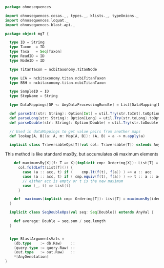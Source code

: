 
```scala
package ohnosequences

import ohnosequences.cosas._, types._, klists._, typeUnions._
import ohnosequences.loquat._
import ohnosequences.blast.api._

package object mg7 {

  type ID = String
  type Taxon  = ID
  type Taxa   = Seq[Taxon]
  type ReadID = ID
  type NodeID = ID

  type TitanTaxon = ncbitaxonomy.TitanNode

  type LCA = ncbitaxonomy.titan.ncbiTitanTaxon
  type BBH = ncbitaxonomy.titan.ncbiTitanTaxon

  type SampleID = ID
  type StepName = String

  type DataMappings[DP <: AnyDataProcessingBundle] = List[DataMapping[DP]]

  def parseInt(str: String): Option[Int] = util.Try(str.toInt).toOption
  def parseLong(str: String): Option[Long] = util.Try(str.toLong).toOption
  def parseDouble(str: String): Option[Double] = util.Try(str.toDouble).toOption

  // Used in dataMappings to get value pairs from another maps
  def lookup[A, B](a: A, m: Map[A, B]): (A, B) = a -> m.apply(a)

  implicit class TraversableOps[T](val col: Traversable[T]) extends AnyVal {
```

This method is like standard maxBy, but accumulates _all_ maximum elements

```scala
    def maximumsBy[X](f: T => X)(implicit cmp: Ordering[X]): List[T] =
      col.foldLeft(List[T]()) {
        case (a :: acc, t) if (    cmp.lt(f(t), f(a)) ) => a :: acc
        case (a :: acc, t) if ( cmp.equiv(f(t), f(a)) ) => t :: a :: acc
        // either acc is empty or t is the new maximum
        case (_, t) => List(t)
      }

    def  maximums(implicit cmp: Ordering[T]): List[T] = maximumsBy(identity[T])
  }

  implicit class SeqDoubleOps(val seq: Seq[Double]) extends AnyVal {

    def average: Double = seq.sum / seq.length
  }


  type BlastArgumentsVals =
    (db.type    := db.Raw)    ::
    (query.type := query.Raw) ::
    (out.type   := out.Raw)   ::
    *[AnyDenotation]
}

```




[main/scala/mg7/bundles.scala]: bundles.scala.md
[main/scala/mg7/configs.scala]: configs.scala.md
[main/scala/mg7/csv.scala]: csv.scala.md
[main/scala/mg7/data.scala]: data.scala.md
[main/scala/mg7/defaults.scala]: defaults.scala.md
[main/scala/mg7/loquats/1.flash.scala]: loquats/1.flash.scala.md
[main/scala/mg7/loquats/2.split.scala]: loquats/2.split.scala.md
[main/scala/mg7/loquats/3.blast.scala]: loquats/3.blast.scala.md
[main/scala/mg7/loquats/4.assign.scala]: loquats/4.assign.scala.md
[main/scala/mg7/loquats/5.merge.scala]: loquats/5.merge.scala.md
[main/scala/mg7/loquats/6.count.scala]: loquats/6.count.scala.md
[main/scala/mg7/package.scala]: package.scala.md
[main/scala/mg7/parameters.scala]: parameters.scala.md
[main/scala/mg7/pipeline.scala]: pipeline.scala.md
[main/scala/mg7/referenceDB.scala]: referenceDB.scala.md
[test/scala/mg7/counts.scala]: ../../../test/scala/mg7/counts.scala.md
[test/scala/mg7/fqnames.scala]: ../../../test/scala/mg7/fqnames.scala.md
[test/scala/mg7/mock/illumina.scala]: ../../../test/scala/mg7/mock/illumina.scala.md
[test/scala/mg7/mock/pacbio.scala]: ../../../test/scala/mg7/mock/pacbio.scala.md
[test/scala/mg7/PRJEB6592/PRJEB6592.scala]: ../../../test/scala/mg7/PRJEB6592/PRJEB6592.scala.md
[test/scala/mg7/referenceDBs.scala]: ../../../test/scala/mg7/referenceDBs.scala.md
[test/scala/mg7/taxonomy.scala]: ../../../test/scala/mg7/taxonomy.scala.md
[test/scala/mg7/testData.scala]: ../../../test/scala/mg7/testData.scala.md
[test/scala/mg7/testDefaults.scala]: ../../../test/scala/mg7/testDefaults.scala.md